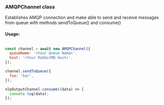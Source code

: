  ### AMQPChannel class
 
Establishes AMQP connection and make able to send and receive messages from queue with methods sendToQueue() and consume()

#### Usage:
```js

const channel = await new AMQPChannel({
  queueName: '<Your Queue Name>',
  host: '<Your RabbitMQ Host>',
});

channel.sendToQueue({
  foo: 'bar',
});

nlpOutputChannel.consume((data) => {
  console.log(data);
});

```

